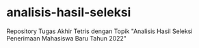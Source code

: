 # analisis-hasil-seleksi
Repository Tugas Akhir Tetris dengan Topik "Analisis Hasil Seleksi Penerimaan Mahasiswa Baru Tahun 2022"
